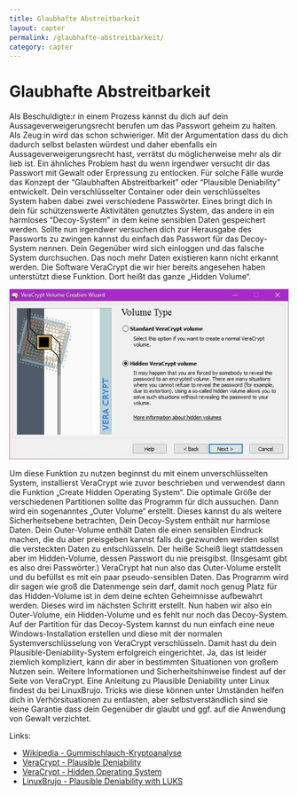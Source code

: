 ```yaml
---
title: Glaubhafte Abstreitbarkeit
layout: capter
permalink: /glaubhafte-abstreitbarkeit/
category: capter
---
```

# Glaubhafte Abstreitbarkeit
Als Beschuldigte:r in einem Prozess kannst du dich auf dein Aussageverweigerungsrecht berufen um das Passwort geheim zu halten. Als Zeug:in wird das schon schwieriger. Mit der Argumentation dass du dich dadurch selbst belasten würdest und daher ebenfalls ein Aussageverweigerungsrecht hast, verrätst du möglicherweise mehr als dir lieb ist. Ein ähnliches Problem hast du wenn irgendwer versucht dir das Passwort mit Gewalt oder Erpressung zu entlocken. Für solche Fälle wurde das Konzept der “Glaubhaften Abstreitbarkeit” oder “Plausible Deniability” entwickelt. Dein verschlüsselter Container oder dein verschlüsseltes System haben dabei zwei verschiedene Passwörter. Eines bringt dich in dein für schützenswerte Aktivitäten genutztes System, das andere in ein harmloses “Decoy-System” in dem keine sensiblen Daten gespeichert werden. Sollte nun irgendwer versuchen dich zur Herausgabe des Passworts zu zwingen kannst du einfach das Passwort für das Decoy-System nennen. Dein Gegenüber wird sich einloggen und das falsche System durchsuchen. Das noch mehr Daten existieren kann nicht erkannt werden.
Die Software VeraCrypt die wir hier bereits angesehen haben unterstützt diese Funktion. Dort heißt das ganze „Hidden Volume“.

![](../assets/posts/veracrypt.jpg)

Um diese Funktion zu nutzen beginnst du mit einem unverschlüsselten System, installierst VeraCrypt wie zuvor beschrieben und verwendest dann die Funktion „Create Hidden Operating System“. Die optimale Größe der verschiedenen Partitionen sollte das Programm für dich aussuchen. Dann wird ein sogenanntes „Outer Volume“ erstellt. Dieses kannst du als weitere Sicherheitsebene betrachten, Dein Decoy-System enthält nur harmlose Daten. Dein Outer-Volume enthält Daten die einen sensiblen Eindruck machen, die du aber preisgeben kannst falls du gezwunden werden sollst die versteckten Daten zu entschlüsseln. Der heiße Scheiß liegt stattdessen aber im Hidden-Volume, dessen Passwort du nie preisgibst. (Insgesamt gibt es also drei Passwörter.) VeraCrypt hat nun also das Outer-Volume erstellt und du befüllst es mit ein paar pseudo-sensiblen Daten. Das Programm wird dir sagen wie groß die Datenmenge sein darf, damit noch genug Platz für das Hidden-Volume ist in dem deine echten Geheimnisse aufbewahrt werden. Dieses wird im nächsten Schritt erstellt. Nun haben wir also ein Outer-Volume, ein Hidden-Volume und es fehlt nur noch das Decoy-System. Auf der Partition für das Decoy-System kannst du nun einfach eine neue Windows-Installation erstellen und diese mit der normalen Systemverschlüsselung von VeraCrypt verschlüsseln. Damit hast du dein Plausible-Deniability-System erfolgreich eingerichtet. 
Ja, das ist leider ziemlich kompliziert, kann dir aber in bestimmten Situationen von großem Nutzen sein. Weitere Informationen und Sicherheitshinweise findest auf der Seite von VeraCrypt. Eine Anleitung zu Plausible Deniability unter Linux findest du bei LinuxBrujo.
Tricks wie diese können unter Umständen helfen dich in Verhörsituationen zu entlasten, aber selbstverständlich sind sie keine Garantie dass dein Gegenüber dir glaubt und ggf. auf die Anwendung von Gewalt verzichtet.

Links:

- [Wikipedia - Gummischlauch-Kryptoanalyse](https://de.wikipedia.org/wiki/Rubber-hose_cryptanalysis)
- [VeraCrypt - Plausible Deniability](https://www.veracrypt.fr/en/Plausible%20Deniability.html)
- [VeraCrypt - Hidden Operating System](https://www.veracrypt.fr/en/VeraCrypt%20Hidden%20Operating%20System.html)
- [LinuxBrujo - Plausible Deniability with LUKS](https://blog.linuxbrujo.net/posts/plausible-deniability-with-luks/)
